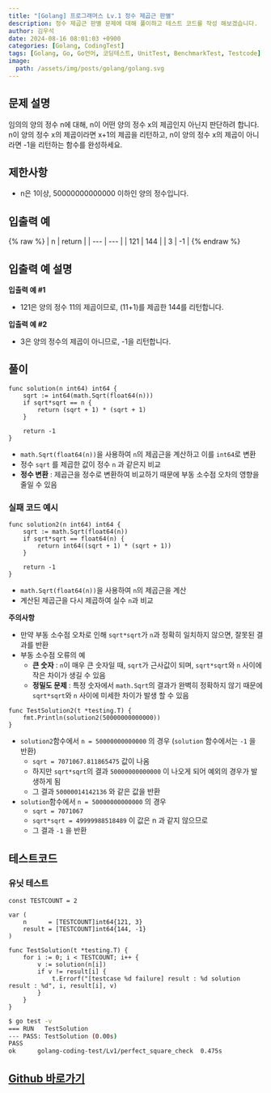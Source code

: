 ```yaml
---
title: "[Golang] 프로그래머스 Lv.1 정수 제곱근 판별"
description: 정수 제곱근 판별 문제에 대해 풀이하고 테스트 코드를 작성 해보겠습니다.
author: 김우석
date: 2024-08-16 08:01:03 +0900
categories: [Golang, CodingTest]
tags: [Golang, Go, Go언어, 코딩테스트, UnitTest, BenchmarkTest, Testcode]
image:
  path: /assets/img/posts/golang/golang.svg
---
```


## 문제 설명
임의의 양의 정수 n에 대해, n이 어떤 양의 정수 x의 제곱인지 아닌지 판단하려 합니다.
n이 양의 정수 x의 제곱이라면 x+1의 제곱을 리턴하고, n이 양의 정수 x의 제곱이 아니라면 -1을 리턴하는 함수를 완성하세요.


## 제한사항
- n은 1이상, 50000000000000 이하인 양의 정수입니다.


## 입출력 예
{% raw %}
| n | return |
| --- | --- |
| 121 | 144 |
| 3 | \-1 |
{% endraw %}


## 입출력 예 설명
**입출력 예 #1**

- 121은 양의 정수 11의 제곱이므로, (11+1)를 제곱한 144를 리턴합니다.

**입출력 예 #2**

- 3은 양의 정수의 제곱이 아니므로, -1을 리턴합니다.

## 풀이 
```golang
func solution(n int64) int64 {
	sqrt := int64(math.Sqrt(float64(n)))
	if sqrt*sqrt == n {
		return (sqrt + 1) * (sqrt + 1)
	}

	return -1
}
```

- `math.Sqrt(float64(n))`을 사용하여 `n`의 제곱근을 계산하고 이를 `int64`로 변환
- 정수 `sqrt` 를 제곱한 값이 정수 `n` 과 같은지 비교
- **정수 변환** : 제곱근을 정수로 변환하여 비교하기 때문에 부동 소수점 오차의 영향을 줄일 수 있음


### 실패 코드 예시
```golang
func solution2(n int64) int64 {
	sqrt := math.Sqrt(float64(n))
	if sqrt*sqrt == float64(n) {
		return int64((sqrt + 1) * (sqrt + 1))
	}

	return -1
}
```

- `math.Sqrt(float64(n))`을 사용하여 `n`의 제곱근을 계산
- 계산된 제곱근을 다시 제곱하여 실수 `n`과 비교

**주의사항**

- 만약 부동 소수점 오차로 인해 `sqrt*sqrt`가 `n`과 정확히 일치하지 않으면, 잘못된 결과를 반환
- 부동 소수점 오류의 예
	- **큰 숫자** : `n`이 매우 큰 숫자일 때, `sqrt`가 근사값이 되며, `sqrt*sqrt`와 `n` 사이에 작은 차이가 생길 수 있음
	- **정밀도 문제** : 특정 숫자에서 `math.Sqrt`의 결과가 완벽히 정확하지 않기 때문에 `sqrt*sqrt`와 `n` 사이에 미세한 차이가 발생 할 수 있음

```golang
func TestSolution2(t *testing.T) {
	fmt.Println(solution2(50000000000000))
}
```


- `solution2`함수에서 `n = 50000000000000` 의 경우 (`solution` 함수에서는 `-1` 을 반환)
	- `sqrt = 7071067.811865475` 값이 나옴
	- 하지만 `sqrt*sqrt`의 결과 `50000000000000` 이 나오게 되어 예외의 경우가 발생하게 됨
	- 그 결과 `50000014142136` 와 같은 값을 반환
- `solution`함수에서 `n = 50000000000000` 의 경우
	- `sqrt = 7071067`
	- `sqrt*sqrt = 49999988518489` 이 값은 n 과 같지 않으므로
	- 그 결과 `-1` 을 반환


## 테스트코드
### 유닛 테스트
```golang
const TESTCOUNT = 2

var (
	n      = [TESTCOUNT]int64{121, 3}
	result = [TESTCOUNT]int64{144, -1}
)

func TestSolution(t *testing.T) {
	for i := 0; i < TESTCOUNT; i++ {
		v := solution(n[i])
		if v != result[i] {
			t.Errorf("[testcase %d failure] result : %d solution result : %d", i, result[i], v)
		}
	}
}
```

```bash
$ go test -v
=== RUN   TestSolution
--- PASS: TestSolution (0.00s)
PASS
ok      golang-coding-test/Lv1/perfect_square_check  0.475s
```


## [Github 바로가기](https://github.com/kr-goos/golang-coding-test/tree/master/Lv1/perfect_square_check)